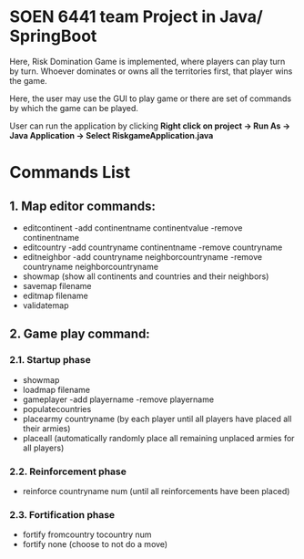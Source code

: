 # SOEN 6441 team Project in Java/ SpringBoot
Here, Risk Domination Game is implemented, where players can play turn by turn. Whoever dominates or owns all the territories first, that player wins the game.

Here, the user may use the GUI to play game or there are set of commands by which the game can be played. 

User can run the application by clicking **Right click on project -> Run As -> Java Application -> Select RiskgameApplication.java**

# **Commands List**

## **1. Map editor commands:**

- editcontinent -add continentname continentvalue -remove continentname
- editcountry -add countryname continentname -remove countryname
- editneighbor -add countryname neighborcountryname -remove countryname neighborcountryname
- showmap (show all continents and countries and their neighbors)
- savemap filename
- editmap filename
- validatemap

## **2. Game play command:**
###  **2.1. Startup phase**

- showmap
- loadmap filename
- gameplayer -add playername -remove playername
- populatecountries
- placearmy countryname (by each player until all players have placed all their armies)
- placeall (automatically randomly place all remaining unplaced armies for all players) 

### **2.2. Reinforcement phase**
- reinforce countryname num (until all reinforcements have been placed)

### **2.3. Fortification phase**
- fortify fromcountry tocountry num
- fortify none (choose to not do a move)

